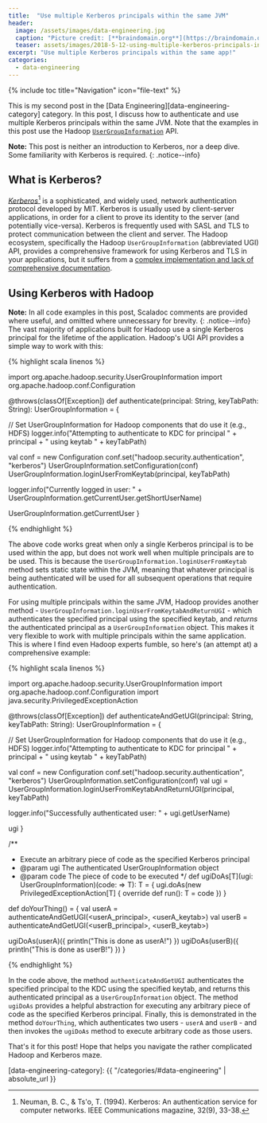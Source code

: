 ```yaml
---
title:  "Use multiple Kerberos principals within the same JVM"
header:
  image: /assets/images/data-engineering.jpg
  caption: "Picture credit: [**braindomain.org**](https://braindomain.org/launch-of-the-big-data-analytics-journal/)"
  teaser: assets/images/2018-5-12-using-multiple-kerberos-principals-in-same-jvm/kerberos.png
excerpt: "Use multiple Kerberos principals within the same app!"
categories:
  - data-engineering
---
```


{% include toc title="Navigation" icon="file-text" %}

This is my second post in the [Data Engineering][data-engineering-category] category. In this post, I discuss how to authenticate and use multiple Kerberos principals within the same JVM. Note that the examples in this post use the Hadoop [`UserGroupInformation`](http://hadoop.apache.org/docs/r2.8.3/api/org/apache/hadoop/security/UserGroupInformation.html) API.

**Note:** This post is neither an introduction to Kerberos, nor a deep dive. Some familiarity with Kerberos is required.
{: .notice--info}

## What is Kerberos?
[*Kerberos*](https://web.mit.edu/kerberos/)[^kerberos] is a sophisticated, and widely used, network authentication protocol developed by MIT. Kerberos is usually used by client-server applications, in order for a client to prove its identity to the server (and potentially vice-versa). Kerberos is frequently used with SASL and TLS to protect communication between the client and server. The Hadoop ecosystem, specifically the Hadoop `UserGroupInformation` (abbreviated UGI) API, provides a comprehensive framework for using Kerberos and TLS in your applications, but it suffers from a [complex implementation and lack of comprehensive documentation](https://steveloughran.gitbooks.io/kerberos_and_hadoop/content/sections/ugi.html).

## Using Kerberos with Hadoop
**Note:** In all code examples in this post, Scaladoc comments are provided where useful, and omitted where unnecessary for brevity.
{: .notice--info}
The vast majority of applications built for Hadoop use a single Kerberos principal for the lifetime of the application. Hadoop's UGI API provides a simple way to work with this:

{% highlight scala linenos %}

import org.apache.hadoop.security.UserGroupInformation
import org.apache.hadoop.conf.Configuration

@throws(classOf[Exception])
def authenticate(principal: String, keyTabPath: String): UserGroupInformation = {

  // Set UserGroupInformation for Hadoop components that do use it (e.g., HDFS)
  logger.info("Attempting to authenticate to KDC for principal " +
    principal + " using keytab " + keyTabPath)

  val conf = new Configuration
  conf.set("hadoop.security.authentication", "kerberos")
  UserGroupInformation.setConfiguration(conf)
  UserGroupInformation.loginUserFromKeytab(principal, keyTabPath)

  logger.info("Currently logged in user: " +
    UserGroupInformation.getCurrentUser.getShortUserName)

  UserGroupInformation.getCurrentUser
}

{% endhighlight %}

The above code works great when only a single Kerberos principal is to be used within the app, but does not work well when multiple principals are to be used. This is because the `UserGroupInformation.loginUserFromKeytab` method sets static state within the JVM, meaning that whatever principal is being authenticated will be used for all subsequent operations that require authentication.

For using multiple principals within the same JVM, Hadoop provides another method - `UserGroupInformation.loginUserFromKeytabAndReturnUGI` - which authenticates the specified principal using the specified keytab, and *returns* the authenticated principal as a `UserGroupInformation` object. This makes it very flexible to work with multiple principals within the same application. This is where I find even Hadoop experts fumble, so here's (an attempt at) a comprehensive example:

{% highlight scala linenos %}

import org.apache.hadoop.security.UserGroupInformation
import org.apache.hadoop.conf.Configuration
import java.security.PrivilegedExceptionAction

@throws(classOf[Exception])
def authenticateAndGetUGI(principal: String, keyTabPath: String): UserGroupInformation = {

  // Set UserGroupInformation for Hadoop components that do use it (e.g., HDFS)
  logger.info("Attempting to authenticate to KDC for principal " +
    principal + " using keytab " + keyTabPath)

  val conf = new Configuration
  conf.set("hadoop.security.authentication", "kerberos")
  UserGroupInformation.setConfiguration(conf)
  val ugi = UserGroupInformation.loginUserFromKeytabAndReturnUGI(principal, keyTabPath)

  logger.info("Successfully authenticated user: " + ugi.getUserName)

  ugi
}

/**
  * Execute an arbitrary piece of code as the specified Kerberos principal
  * @param ugi The authenticated UserGroupInformation object
  * @param code The piece of code to be executed
  */
def ugiDoAs[T](ugi: UserGroupInformation)(code: => T): T = {
  ugi.doAs(new PrivilegedExceptionAction[T] {
    override def run(): T = code
  })
}

def doYourThing() = {
  val userA = authenticateAndGetUGI(<userA_principal>, <userA_keytab>)
  val userB = authenticateAndGetUGI(<userB_principal>, <userB_keytab>)

  ugiDoAs(userA)({ println("This is done as userA!") })
  ugiDoAs(userB)({ println("This is done as userB!") })
}

{% endhighlight %}

In the code above, the method `authenticateAndGetUGI` authenticates the specified principal to the KDC using the specified keytab, and returns this authenticated principal as a `UserGroupInformation` object. The method `ugiDoAs` provides a helpful abstraction for executing any arbitrary piece of code as the specified Kerberos principal. Finally, this is demonstrated in the method `doYourThing`, which authenticates two users - `userA` and `userB` - and then invokes the `ugiDoAs` method to execute arbitrary code as those users.

That's it for this post! Hope that helps you navigate the rather complicated Hadoop and Kerberos maze.

[data-engineering-category]: {{ "/categories/#data-engineering" | absolute_url }}

[^kerberos]: Neuman, B. C., & Ts'o, T. (1994). Kerberos: An authentication service for computer networks. IEEE Communications magazine, 32(9), 33-38.
